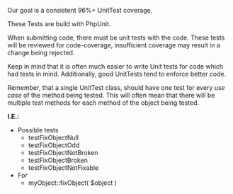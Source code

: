 Our goal is a consistent 96%+ UnitTest coverage.

These Tests are build with PhpUnit. 

When submitting code, there must be
unit tests with the code. These tests will be reviewed
for code-coverage, insufficient coverage may result in
a change being rejected.

Keep in mind that it is often much easier to write Unit
tests for code which had tests in mind. Additionally, 
good UnitTests tend to enforce better code.
 
Remember, that a single UnitTest class, should have one
test for every _use case_ of the method being tested.
This will often mean that there will be multiple test 
methods for each method of the object being tested.

**I.E.:**

* Possible tests
    * testFixObjectNull
    * testFixObjectOdd
    * testFixObjectNotBroken
    * testFixObjectBroken
    * testFixObjectNotFixable
* For
    * myObject::fixObject( $object )
 